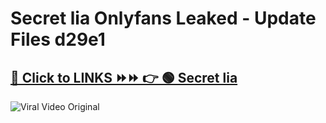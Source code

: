 
 # Secret lia Onlyfans Leaked - Update Files d29e1

## <h2><a href="https://clipsfans.com/Secret_lia&ref=git">🔗 Click to LINKS ⏩⏩ 👉 🟢 Secret lia </a></h2>

<a href="https://clipsfans.com/Secret_lia&ref=git" rel="nofollow" data-target="animated-image.originalLink"><img src="https://i.ibb.co.com/xMMVF88/686577567.gif" alt="Viral Video Original" style="max-width: 100%; display: inline-block;" data-target="animated-image.originalImage"></a>

